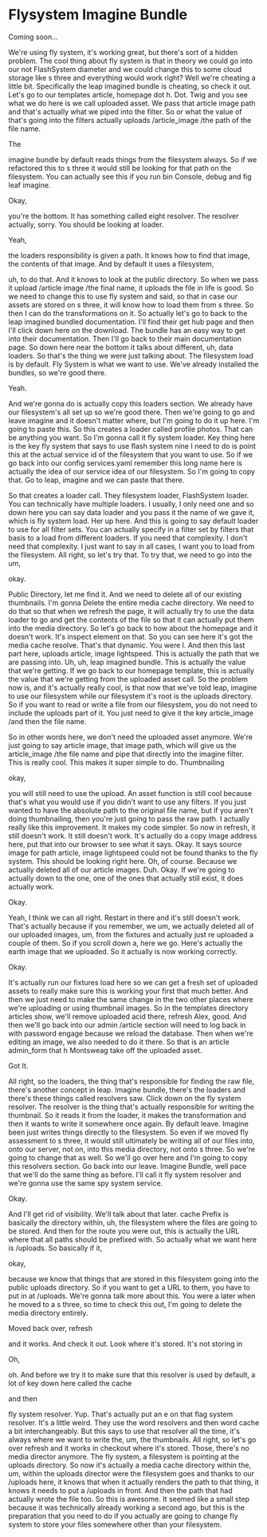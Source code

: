 # Flysystem Imagine Bundle

Coming soon...

We're using fly system, it's working great, but there's sort of a hidden problem. The
cool thing about fly system is that in theory we could go into our not FlashSystem
diameter and we could change this to some cloud storage like s three and everything
would work right? Well we're cheating a little bit. Specifically the leap imagined
bundle is cheating, so check it out. Let's go to our templates article, homepage dot
h. Dot. Twig and you see what we do here is we call uploaded asset. We pass that
article image path and that's actually what we piped into the filter. So or what the
value of that's going into the filters actually uploads /article_image /the path of
the file name.

The

imagine bundle by default reads things from the filesystem always. So if we
refactored this to s three it would still be looking for that path on the filesystem.
You can actually see this if you run bin Console, debug and fig leaf imagine.

Okay,

you're the bottom. It has something called eight resolver. The resolver actually,
sorry. You should be looking at loader.

Yeah,

the loaders responsibility is given a path. It knows how to find that image, the
contents of that image. And by default it uses a filesystem,

uh, to do that. And it knows to look at the public directory. So when we pass it
upload /article image /the final name, it uploads the file in life is good. So we
need to change this to use fly system and said, so that in case our assets are stored
on s three, it will know how to load them from s three. So then I can do the
transformations on it. So actually let's go to back to the leap imagined bundled
documentation. I'll find their get hub page and then I'll click down here on the
download. The bundle has an easy way to get into their documentation. Then I'll go
back to their main documentation page. So down here near the bottom it talks about
different, uh, data loaders. So that's the thing we were just talking about. The
filesystem load is by default. Fly System is what we want to use. We've already
installed the bundles, so we're good there.

Yeah.

And we're gonna do is actually copy this loaders section. We already have our
filesystem's all set up so we're good there. Then we're going to go and leave imagine
and it doesn't matter where, but I'm going to do it up here. I'm going to paste this.
So this creates a loader called profile photos. That can be anything you want. So I'm
gonna call it fly system loader. Key thing here is the key fly system that says to
use flash system nine I need to do is point this at the actual service id of the
filesystem that you want to use. So if we go back into our config services.yaml
remember this long name here is actually the idea of our service idea of our
filesystem. So I'm going to copy that. Go to leap, imagine and we can paste that
there.

So that creates a loader call. They filesystem loader, FlashSystem loader. You can
technically have multiple loaders. I usually, I only need one and so down here you
can say data loader and you pass it the name of we gave it, which is fly system load.
Her up here. And this is going to say default loader to use for all filter sets. You
can actually specify in a filter set by filters that basis to a load from different
loaders. If you need that complexity. I don't need that complexity. I just want to
say in all cases, I want you to load from the filesystem. All right, so let's try
that. To try that, we need to go into the um,

okay.

Public Directory, let me find it. And we need to delete all of our existing
thumbnails. I'm gonna Delete the entire media cache directory. We need to do that so
that when we refresh the page, it will actually try to use the data loader to go and
get the contents of the file so that it can actually put them into the media
directory. So let's go back to how about the homepage and it doesn't work. It's
inspect element on that. So you can see here it's got the media cache resolve. That's
that dynamic. You were l. And then this last part here, uploads article, image
lightspeed. This is actually the path that we are passing into. Uh, uh, leap imagined
bundle. This is actually the value that we're getting. If we go back to our homepage
template, this is actually the value that we're getting from the uploaded asset call.
So the problem now is, and it's actually really cool, is that now that we've told
leap, imagine to use our filesystem while our filesystem it's root is the uploads
directory. So if you want to read or write a file from our filesystem, you do not
need to include the uploads part of it. You just need to give it the key
article_image /and then the file name.

So in other words here, we don't need the uploaded asset anymore. We're just going to
say article image, that image path, which will give us the article_image /the file
name and pipe that directly into the imagine filter. This is really cool. This makes
it super simple to do. Thumbnailing

okay,

you will still need to use the upload. An asset function is still cool because that's
what you would use if you didn't want to use any filters. If you just wanted to have
the absolute path to the original file name, but if you aren't doing thumbnailing,
then you're just going to pass the raw path. I actually really like this improvement.
It makes my code simpler. So now in refresh, it still doesn't work. It still doesn't
work. It's actually do a copy image address here, put that into our browser to see
what it says. Okay. It says source image for path article, image lightspeed could not
be found thanks to the fly system. This should be looking right here. Oh, of course.
Because we actually deleted all of our article images. Duh. Okay. If we're going to
actually down to the one, one of the ones that actually still exist, it does actually
work.

Okay.

Yeah, I think we can all right. Restart in there and it's still doesn't work. That's
actually because if you remember, we um, we actually deleted all of our uploaded
images, um, from the fixtures and actually just re uploaded a couple of them. So if
you scroll down a, here we go. Here's actually the earth image that we uploaded. So
it actually is now working correctly.

Okay.

It's actually run our fixtures load here so we can get a fresh set of uploaded assets
to really make sure this is working your first that much better. And then we just
need to make the same change in the two other places where we're uploading or using
thumbnail images. So in the templates directory articles show, we'll remove uploaded
acid there, refresh Alex, good. And then we'll go back into our admin /article
section will need to log back in with password engage because we reload the database.
Then when we're editing an image, we also needed to do it there. So that is an
article admin_form that h Montsweag take off the uploaded asset.

Got It.

All right, so the loaders, the thing that's responsible for finding the raw file,
there's another concept in leap. Imagine bundle, there's the loaders and there's
these things called resolvers saw. Click down on the fly system resolver. The
resolver is the thing that's actually responsible for writing the thumbnail. So it
reads it from the loader, it makes the transformation and then it wants to write it
somewhere once again. By default leave. Imagine been just writes things directly to
the filesystem. So even if we moved fly assessment to s three, it would still
ultimately be writing all of our files into, onto our server, not on, into this media
directory, not onto s three. So we're going to change that as well. So we'll go over
here and I'm going to copy this resolvers section. Go back into our leave. Imagine
Bundle, well pace that we'll do the same thing as before. I'll call it fly system
resolver and we're gonna use the same spy system service.

Okay.

And I'll get rid of visibility. We'll talk about that later. cache Prefix is
basically the directory within, uh, the filesystem where the files are going to be
stored. And then for the route you were out, this is actually the URL where that all
paths should be prefixed with. So actually what we want here is /uploads. So
basically if it,

okay,

because we know that things that are stored in this filesystem going into the public
uploads directory. So if you want to get a URL to them, you have to put in at
/uploads. We're gonna talk more about this. You were a later when he moved to a s
three, so time to check this out, I'm going to delete the media directory entirely.

Moved back over, refresh

and it works. And check it out. Look where it's stored. It's not storing in

Oh,

oh. And before we try it to make sure that this resolver is used by default, a lot of
key down here called the cache

and then

fly system resolver. Yup. That's actually put an e on that flag system resolver. It's
a little weird. They use the word resolvers and then word cache a bit
interchangeably. But this says to use that resolver all the time, it's always where
we want to write the, um, the thumbnails. All right, so let's go over refresh and it
works in checkout where it's stored. Those, there's no media director anymore. The
fly system, a filesystem is pointing at the uploads directory. So now it's actually a
media cache directory within the, um, within the uploads director were the filesystem
goes and thanks to our /uploads here, it knows that when it actually renders the path
to that thing, it knows it needs to put a /uploads in front. And then the path that
had actually wrote the file too. So this is awesome. It seemed like a small step
because it was technically already working a second ago, but this is the preparation
that you need to do if you actually are going to change fly system to store your
files somewhere other than your filesystem.